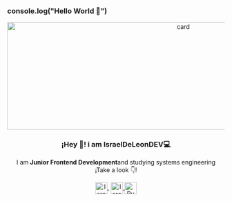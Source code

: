 ### console.log("Hello World 👋")
  
  <p align="center" width="300">
   <img aling="center" width="800" height="250" alt="card" src="https://user-images.githubusercontent.com/55032696/146093554-0a4c018a-d0c2-4c30-9693-63fbc1e1fe20.png">
   <h3 align="center">¡Hey 👋! i am IsraelDeLeonDEV💻</h3>
</p>

<p align="center">I am<strong> Junior Frontend Development</strong>and studying systems engineering<br />¡Take a look  👇!</p>
<p align="center">
   <a href="https://www.youtube.com/channel/UC1j4GQh_Rcghz-PIFFdUarw" target="blank" style='margin-right:4px'>
    <img align="center" src="https://cdn.jsdelivr.net/npm/simple-icons@3.0.1/icons/youtube.svg" alt="IsraelDeLeon" height="28px" width="28px" />
  </a>
  <a href="https://www.instagram.com/israel.delen._/" target="blank">
    <img align="center" src="https://cdn.jsdelivr.net/npm/simple-icons@3.0.1/icons/instagram.svg" alt="Israel.delen" height="28px" width="28px" />
  </a>
  <a href="https://twitter.com/Ruben96Israel" target="blank">
    <img align="center" src="https://cdn.jsdelivr.net/npm/simple-icons@3.0.1/icons/twitter.svg" alt="Ruben96Israel" height="28px" width="28px" />
  </a>
</p>

<!--
**IsraelDeLeonDEV/IsraelDeLeonDEV** is a ✨ _special_ ✨ repository because its `README.md` (this file) appears on your GitHub profile.

Here are some ideas to get you started:

- 🔭 I’m currently working on ...
- 🌱 I’m currently learning ...
- 👯 I’m looking to collaborate on ...
- 🤔 I’m looking for help with ...
- 💬 Ask me about ...
- 📫 How to reach me: ..
- 😄 Pronouns: ...
- ⚡ Fun fact: ...
-->
